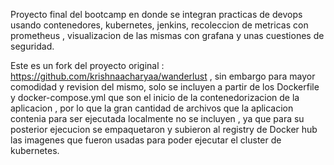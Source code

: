 Proyecto final del bootcamp  en donde se integran practicas de devops usando contenedores, kubernetes, jenkins, recoleccion de metricas con prometheus , visualizacion de las mismas con grafana y unas cuestiones de seguridad. 

Este es un fork del proyecto original : https://github.com/krishnaacharyaa/wanderlust , sin embargo para mayor comodidad y  revision del mismo, solo se incluyen a partir de los Dockerfile y docker-compose.yml que son el inicio de la contenedorizacion de la aplicacion , por lo que la gran cantidad de archivos que la aplicacion contenia para ser ejecutada localmente no se incluyen , ya que para su posterior ejecucion se empaquetaron y subieron al registry de Docker hub las imagenes que fueron usadas para poder ejecutar el cluster de kubernetes. 

